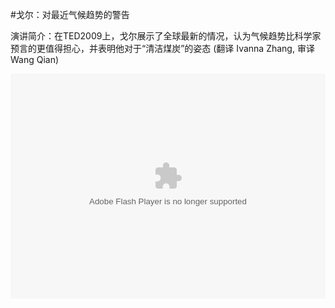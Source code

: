 #戈尔：对最近气候趋势的警告

演讲简介：在TED2009上，戈尔展示了全球最新的情况，认为气候趋势比科学家预言的更值得担心，并表明他对于“清洁煤炭”的姿态 (翻译 Ivanna Zhang, 审译 Wang Qian)

<object width="100%" height="360"><param name="movie" value="http://swf.ws.126.net/openplayer/v01/-0-2_M8GV1NMA7_M8H1C6E7B-vimg1_ws_126_net//image/snapshot_movie/2012/12/K/D/M8H1C61KD-.swf"></param><param name="allowScriptAccess" value="always"></param><param name="wmode" value="transparent"></param><embed src="http://swf.ws.126.net/openplayer/v01/-0-2_M8GV1NMA7_M8H1C6E7B-vimg1_ws_126_net//image/snapshot_movie/2012/12/K/D/M8H1C61KD-.swf" type="application/x-shockwave-flash" width="100%" height="360" allowFullScreen="true" wmode="transparent" allowScriptAccess="always"></embed></object>

